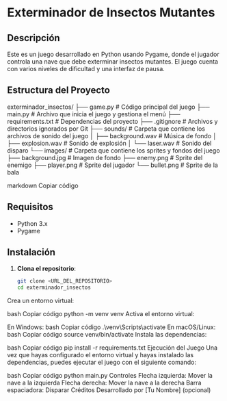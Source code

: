 # Exterminador de Insectos Mutantes

## Descripción
Este es un juego desarrollado en Python usando Pygame, donde el jugador controla una nave que debe exterminar insectos mutantes. El juego cuenta con varios niveles de dificultad y una interfaz de pausa.

## Estructura del Proyecto

exterminador_insectos/ ├── game.py # Código principal del juego ├── main.py # Archivo que inicia el juego y gestiona el menú ├── requirements.txt # Dependencias del proyecto ├── .gitignore # Archivos y directorios ignorados por Git ├── sounds/ # Carpeta que contiene los archivos de sonido del juego │ ├── background.wav # Música de fondo │ ├── explosion.wav # Sonido de explosión │ └── laser.wav # Sonido del disparo └── images/ # Carpeta que contiene los sprites y fondos del juego ├── background.jpg # Imagen de fondo ├── enemy.png # Sprite del enemigo ├── player.png # Sprite del jugador └── bullet.png # Sprite de la bala

markdown
Copiar código

## Requisitos
- Python 3.x
- Pygame

## Instalación

1. **Clona el repositorio**:
   ```bash
   git clone <URL_DEL_REPOSITORIO>
   cd exterminador_insectos
Crea un entorno virtual:

bash
Copiar código
python -m venv venv
Activa el entorno virtual:

En Windows:
bash
Copiar código
.\venv\Scripts\activate
En macOS/Linux:
bash
Copiar código
source venv/bin/activate
Instala las dependencias:

bash
Copiar código
pip install -r requirements.txt
Ejecución del Juego
Una vez que hayas configurado el entorno virtual y hayas instalado las dependencias, puedes ejecutar el juego con el siguiente comando:

bash
Copiar código
python main.py
Controles
Flecha izquierda: Mover la nave a la izquierda
Flecha derecha: Mover la nave a la derecha
Barra espaciadora: Disparar
Créditos
Desarrollado por [Tu Nombre] (opcional)